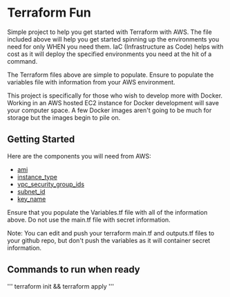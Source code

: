# Terraform Fun

Simple project to help you get started with Terraform with AWS. The file included above will help you get started spinning up the environments you need for only WHEN you need them. IaC (Infrastructure as Code) helps with cost as it will deploy the specified environments you need at the hit of a command.

The Terraform files above are simple to populate. Ensure to populate the variables file with information from your AWS environment. 

This project is specifically for those who wish to develop more with Docker. Working in an AWS hosted EC2 instance for Docker development will save your computer space. A few Docker images aren't going to be much for storage but the images begin to pile on. 

## Getting Started
Here are the components you will need from AWS:
*  [ami](https://docs.aws.amazon.com/toolkit-for-visual-studio/latest/user-guide/tkv-create-ami-from-instance.html)
*  [instance_type](https://aws.amazon.com/ec2/instance-types/) 
*  [vpc_security_group_ids](https://docs.aws.amazon.com/managedservices/latest/userguide/find-SGs.html) 
*  [subnet_id](https://docs.aws.amazon.com/managedservices/latest/userguide/find-subnet.html) 
*  [key_name](https://docs.aws.amazon.com/IAM/latest/UserGuide/security-creds.html)

Ensure that you populate the Variables.tf file with all of the information above. Do not use the main.tf file with secret information. 

Note: You can edit and push your terraform main.tf and outputs.tf files to your github repo, but don't push the variables as it will container secret information.

## Commands to run when ready
'''
terraform init && terraform apply
'''

